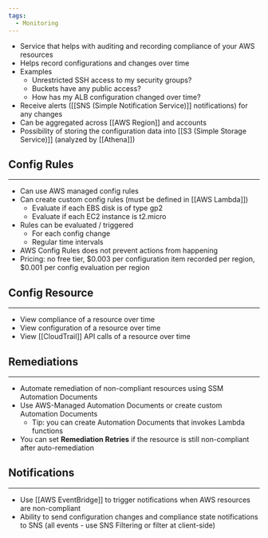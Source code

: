 ```yaml
---
tags:
  - Monitoring
---
```

- Service that helps with auditing and recording compliance of your AWS resources
- Helps record configurations and changes over time
- Examples
	- Unrestricted SSH access to my security groups?
	- Buckets have any public access?
	- How has my ALB configuration changed over time?
- Receive alerts ([[SNS (Simple Notification Service)]] notifications) for any changes
- Can be aggregated across [[AWS Region]] and accounts
- Possibility of storing the configuration data into [[S3 (Simple Storage Service)]] (analyzed by [[Athena]])

## Config Rules
---
- Can use AWS managed config rules
- Can create custom config rules (must be defined in [[AWS Lambda]])
	- Evaluate if each EBS disk is of type gp2
	- Evaluate if each EC2 instance is t2.micro
- Rules can be evaluated / triggered
	- For each config change
	- Regular time intervals
- AWS Config Rules does not prevent actions from happening
- Pricing: no free tier, $0.003 per configuration item recorded per region, $0.001 per config evaluation per region

## Config Resource
---
- View compliance of a resource over time
- View configuration of a resource over time
- View [[CloudTrail]] API calls of a resource over time

## Remediations
---
- Automate remediation of non-compliant resources using SSM Automation Documents
- Use AWS-Managed Automation Documents or create custom Automation Documents
	- Tip: you can create Automation Documents that invokes Lambda functions
- You can set __Remediation Retries__ if the resource is still non-compliant after auto-remediation

## Notifications
---
- Use [[AWS EventBridge]] to trigger notifications when AWS resources are non-compliant
- Ability to send configuration changes and compliance state notifications to SNS (all events - use SNS Filtering or filter at client-side)